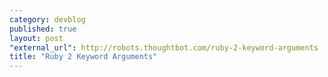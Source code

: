 ```yaml
---
category: devblog
published: true
layout: post
"external_url": http://robots.thoughtbot.com/ruby-2-keyword-arguments
title: "Ruby 2 Keyword Arguments"
---
```


